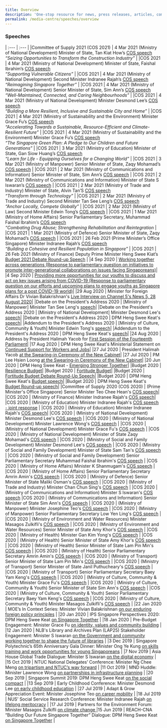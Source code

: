 ```yaml
---
title: Overview
description: 'One-stop resource for news, press releases, articles, commentary and speeches.'
permalink: /media-centre/speeches/overview
---
```

### Speeches

| :--- | :--- |
|Committee of Supply 2021 (COS 2021) | 4 Mar 2021 (Ministry of National Development) Minister of State, Tan Kiat How’s [COS speech](https://www.mnd.gov.sg/newsroom/speeches/view/speech-by-mos-tan-kiat-how-at-the-ministry-of-national-development-s-committee-of-supply-debate-1)<br/>*“Seizing Opportunities to Transform the Construction Industry”* |
|COS 2021 | 4 Mar 2021 (Ministry of National Development) Minister of State, Faishal Ibrahim’s [COS speech](https://www.mnd.gov.sg/newsroom/speeches/view/speech-by-mos-faishal-ibrahim-at-the-committee-of-supply-debate-2021-supporting-vulnerable-citizens-1)<br/>*“Supporting Vulnerable Citizens”* |
|COS 2021 | 4 Mar 2021 (Ministry of National Development) Second Minister Indranee Rajah’s [COS speech](https://www.mnd.gov.sg/newsroom/speeches/view/speech-by-2m-indranee-rajah-at-the-committee-of-supply-debate-2021-reimagining-singapore-together-1)<br/>*“Reimagining Singapore Together”* |
|COS 2021 | 4 Mar 2021 (Ministry of National Development) Senior Minister of State, Sim Ann’s [COS speech](https://www.mnd.gov.sg/newsroom/speeches/view/speech-by-sms-sim-ann-at-the-committee-of-supply-debate-2021---well-maintained-connected-and-caring-neighbourhoods-1)<br/>*“Well-Maintained, Connected, and Caring Neighbourhoods”* |
|COS 2021 | 4 Mar 2021 (Ministry of National Development) Minister Desmond Lee’s [COS speech](https://www.mnd.gov.sg/newsroom/speeches/view/speech-by-minister-desmond-lee-at-the-committee-of-supply-debate-2021-building-a-more-resilient-inclusive-and-sustainable-city-and-home-1)<br/>*“Building a More Resilient, Inclusive and Sustainable City and Home”* |
|COS 2021 | 4 Mar 2021 (Ministry of Sustainability and the Environment) Minister Grace Fu’s [COS speech](https://www.mse.gov.sg/resource-room/category/2021-03-04-speech-by-minister-grace-fu-at-cos-2021)<br/>*“Accelerating Towards a Sustainable, Resource-Efficient and Climate-Resilient Future”* |
|COS 2021 | 4 Mar 2021 (Ministry of Sustainability and the Environment) Minister Grace Fu’s [COS speech](https://www.mse.gov.sg/resource-room/2021-03-04-joint-segment-mse)<br/>*“The Singapore Green Plan: A Pledge to Our Children and Future Generations”* |
|COS 2021 | 3 Mar 2021 (Ministry of Education) Minister of State, Gan Siow Huang’s [COS speech](https://www.moe.gov.sg/news/speeches/20210303-moe-fy2021-committee-of-supply-debate-response-by-minister-of-state-for-education-gan-siow-huang)<br/>*“Learn for Life - Equipping Ourselves for a Changing World”* |
|COS 2021 | 3 Mar 2021 (Ministry of Manpower) Senior Minister of State, Zaqy Mohamad’s [COS speech](https://www.mom.gov.sg/newsroom/speeches/2021/0303-speech-by-senior-minister-of-state-for-manpower-at-committee-of-supply-2021) |
|COS 2021 | 2 Mar 2021 (Ministry of Communications and Information) Senior Minister of State, Sim Ann’s [COS speech](https://www.mci.gov.sg/pressroom/news-and-stories/pressroom/2021/3/speech-by-sms-sim-ann-at-mci-cos) |
|COS 2021 | 2 Mar 2021 (Ministry of Communications and Information) Minister of State S Iswaran’s [COS speech](https://www.mci.gov.sg/pressroom/news-and-stories/pressroom/2021/3/speech-by-minister-s-iswaran-at-mci-cos) |
|COS 2021 | 2 Mar 2021 (Ministry of Trade and Industry) Minister of State, Alvin Tan’S [COS speech](https://www.mti.gov.sg/Newsroom/Speeches/2021/03/Speech-by-MOS-Alvin-Tan-at-COS-2021)<br/>*“Transform through Technology”* |
|COS 2021 | 2 Mar 2021 (Ministry of Trade and Industry) Second Minister Tan See Leng’s [COS speech](https://www.mti.gov.sg/Newsroom/Speeches/2021/03/Speech-by-2M-at-COS-2021)<br/>*“Anchor Locally, Compete Globally”* |
|COS 2021 | 2 Mar 2021 (Ministry of Law) Second Minister Edwin Tong’s [COS speech](https://www.mlaw.gov.sg/news/parliamentary-speeches/2021-03-02-response-speech-by-mr-edwin-tong-at-the-committee-of-supply-2021-minlaw) |
|COS 2021 | 1 Mar 2021 (Ministry of Home Affairs) Senior Parliamentary Secretary, Muhammad Faishal Ibrahim’s [COS speech](https://www.mha.gov.sg/newsroom/in-parliament/parliamentary-speeches/news/committee-of-supply-debate-2021-on-combating-drug-abuse-strengthening-rehabilitation-and-reintegration-speech-by-assoc-prof-muhammad-faishal-ibrahim-minister-of-state-ministry-of-home-affairs-and-ministry-of-national-development)<br/>*“Combating Drug Abuse; Strengthening Rehabilitation and Reintegration* |
|COS 2021 | 1 Mar 2021 (Ministry of Defence) Senior Minister of State, Zaqy Mohamad’s [COS speech](https://www.mindef.gov.sg/web/portal/mindef/news-and-events/latest-releases/article-detail/2021/march/01mar21_speech3/!ut/p/z1/tVJNc9MwEP0tHHRUtJY_wwzDmMK0ME0D1G1jXzqys_4AW3JlEdN_zzrhBLQMB3TR6u0-7dsniULsRKHVoWuU64xWPZ3zIrqPt2_PLiCQV9sw8yC9zbLL8M3V-5s4EreiEMVYdXuRy6iqMExqXgcR8ECqhJcIins1RP7ai1UUlUt1pd3oWpEPnd5jzSujHWrHoDUDMtA4T1zpPccDoRODXjmcHLfYo5qQAAnSYzAoW7UMwKNAevfTiFi1vrj7m-CC0vDESoH4xbFk-yk49wKQl9vN55BuWK-TDD5KOI9_FjxzR04a4qc1xOLu0OEsbrSxA3l8_Y8WXoD4cJTwzJT0bt2Xh4ciJbsXf787sfsvflMjaTdnm4ZGUK7lna6N2C0UarhQxO5XColvelOefleqSz8hssUaLdrVN0tw69w4vWTAYJ7n1Un3qjGH1dQQhCWD0VinelJ1zDGYcOn1-rS9uu50o6gEmSchMw26Fu0Sp33fKV3RVHSozQmrlr_-Jy2tmci23ySIcRgS_5F_rTfv_KAoH-d648I8ffEDXgFslw!!/dz/d5/L2dBISEvZ0FBIS9nQSEh/?urile=wcm%3Apath%3A%2Fmindef-content%2Fhome%2Fnews-and-events%2Flatest-releases%2F2021%2FMarch%2F01mar21_speech3) |
|COS 2021 | 26 Feb 2021 (Prime Minister’s Office Singapore) Minister Indranee Rajah’s [COS speech](https://www.strategygroup.gov.sg/media-centre/speeches/speech-by-minister-indranee-rajah-on-population-at-the-committee-of-supply-debate-2021)<br/>*“Building a Cohesive and Resilient Population in Singapore”* |
|COS 2021 | 26 Feb 2021 (Ministry of Finance) Deputy Prime Minister Heng Swee Kiat’s [Budget 2021 Debate Round-up Speech](https://www.mof.gov.sg/singaporebudget/budget-debate-round-up-speech)	 |
|4 Sep 2020 | [Working together across generations (Response to parliamentary question on initiatives to promote inter-generational collaborations on issues facing Singaporeans)](https://www.mccy.gov.sg/about-us/news-and-resources/parliamentary-matters/2020/sep/working-together-across-generations)|
|4 Sep 2020 | [Providing more opportunities for our youths to discuss and act on key issues arising from COVID-19 (Response to parliamentary question on our efforts and upcoming plans to engage youths as Singapore plans for a post COVID-19 world)](https://www.mccy.gov.sg/about-us/news-and-resources/parliamentary-matters/2020/sep/providing-more-opportunities-for-our-youths)|
|29 Aug 2020 | Minister for Foreign Affairs Dr Vivian Balakrishnan's [Live Interview on Channel 5's News 5, 28 August 2020](https://www.mfa.gov.sg/Newsroom/Press-Statements-Transcripts-and-Photos/2020/08/20200829-Transcript-FM-Interview-on-News-5)|
|Debate on the President's Address 2020 | [Ministry of Manpower] Minister Tan See Leng's [speech](https://www.mom.gov.sg/newsroom/speeches/2020/0831-speech-by-2m-dr-tan-see-leng-for-the-debate-on-president-address)|
|Debate on the President's Address 2020 | [Ministry of National Development] Minister Desmond Lee's [speech](https://www.mnd.gov.sg/newsroom/speeches/view/speech-by-minister-desmond-lee-at-the-debate-on-the-president-s-address)|
|Debate on the President's Address 2020 | DPM Heng Swee Keat's [speech](https://www.pmo.gov.sg/Newsroom/DPM-Heng-Swee-Keat-at-the-Debate-on-the-Presidents-Address-2020)|
|Addendum to the President's Address 2020 | [Ministry of Culture, Community & Youth] Minister Edwin Tong's [speech](https://www.mccy.gov.sg/about-us/news-and-resources/press-statements/2020/aug/addendum-president-address)|
|Addendum to the President's Address 2020 | DPM Heng Swee Keat's [speech](https://www.strategygroup.gov.sg/media-centre/press-releases/addendum-to-the-president-s-address-at-the-opening-of-the-first-session-of-the-14th-parliament)|
|24 Aug 2020 | Address by President Halimah Yacob for [First Session of the Fourteenth Parliament](https://www.istana.gov.sg/Newsroom/Speeches/2020/08/24/Address-by-President-Halimah-Yacob-for-First-Session-of-the-Fourteenth-Parliament)|
|17 Aug 2020 | DPM Heng Swee Keat's Ministerial Statement on [Continued Support for Workers and Jobs](https://www.pmo.gov.sg/Newsroom/DPM-Heng-Swee-Keat-Ministerial-Statement-on-Continued-Support-for-Workers-And-Jobs)|
|27 Jul 2020 | President Halimah Yacob [at the Swearing-in Ceremony of the New Cabinet](https://www.istana.gov.sg/Newsroom/Speeches/2020/07/27/Speech-by-President-Halimah-Yacob-at-the-Swearing-in-Ceremony-of-the-New-Cabinet)|
|27 Jul 2020 | PM Lee Hsien Loong [at the Swearing-in Ceremony of the New Cabinet](https://www.pmo.gov.sg/Newsroom/Speech-by-PM-Lee-at-the-Swearing-In-Ceremony)|
|20 Jun 2020 | DPM Heng Swee Keat - [Emerging Stronger Together](https://www.pmo.gov.sg/Newsroom/National-Broadcast-by-DPM-Heng-Swee-Keat-on-20-June-2020)|
|Budget 2020 | [Resilience Budget](https://www.singaporebudget.gov.sg/budget_2020/resilience-budget/supplementary-budget-statement)|
|Budget 2020 | [Fortitude Budget](https://www.singaporebudget.gov.sg/budget_2020/fortitude-budget/fortitude-budget-statement)|
|Budget 2020 | [Fortitude Budget Debate Round-Up Speech](https://www.singaporebudget.gov.sg/budget_2020/fortitude-budget/fortitude-budget-debate-round-up-speech)|
|Budget 2020 | DPM Heng Swee Keat's [Budget speech](https://www.singaporebudget.gov.sg/budget_2020/budget-speech/e-partnering-singaporeans-to-build-singapore-together#pa)|
|Budget 2020 | DPM Heng Swee Keat's [Budget Round-up speech](https://www.singaporebudget.gov.sg/budget_2020/budget-debate-round-up-speech)|
|Committee of Supply 2020 (COS 2020) | (Prime Minister's Office Singapore) Senior Minister Teo Chee Hean's [COS speech](https://www.pmo.gov.sg/Newsroom/Speech-by-SM-Teo-Chee-Hean-at-the-PMO-Committee-of-Supply-2020)|
|COS 2020 | (Ministry of Finance) Minister Indranee Rajah's [COS speech](https://www.mof.gov.sg/newsroom/speeches/mof-committee-of-supply-debate-2020-by-second-minister-of-finance-ms-indranee-rajah)|
|COS 2020 | (Ministry of Education) Minister Indranee Rajah's [COS speech - joint response](https://www.moe.gov.sg/news/speeches/moe-fy2019-committee-of-supply-debate-response-by-second-minister-for-education-indranee-rajah-1) |
|COS 2020 | (Ministry of Education) Minister Indranee Rajah's [COS speech](https://www.moe.gov.sg/news/speeches/moe-fy2019-committee-of-supply-debate-response-by-second-minister-for-education-indranee-rajah)| 
|COS 2020 | (Ministry of National Development) Minister Desmond Lee's [COS speech](https://www.mnd.gov.sg/newsroom/speeches/view/speech-by-2m-desmond-lee-at-the-committee-of-supply-debate-2020---transforming-singapore-into-a-city-of-nature) |
|COS 2020 | (Ministry of National Development) Minister Lawrence Wong's [COS speech](https://www.mnd.gov.sg/newsroom/speeches/view/speech-by-minister-lawrence-wong-at-the-committee-of-supply-debate-2020---building-our-future-city-and-home) |
|COS 2020 | (Ministry of National Development) Minister Grace Fu's [COS speech](https://www.mnd.gov.sg/newsroom/speeches/view/speech-by-minister-grace-fu-at-the-committee-of-supply-debate-2020---connected-services-for-a-connected-community) |
|COS 2020 | (Ministry of National Development) Minister of State Zaqy Mohamad's [COS speech](https://www.mnd.gov.sg/newsroom/speeches/view/speech-by-mos-zaqy-mohamad-at-the-committee-of-supply-debate-2020---continuing-our-efforts-to-transform-the-built-environment-sector) |
|COS 2020 | (Ministry of Social and Family Development) Minister Desmond Lee's [COS speech](https://www.msf.gov.sg/media-room/Pages/Speech-by-Mr-Desmond-Lee-at-the-Committee-of-Supply-2020.aspx) |
|COS 2020 | (Ministry of Social and Family Development) Minister of State Sam Tan's [COS speech](https://www.msf.gov.sg/media-room/Pages/Speech-by-Mr-Sam-Tan-Chin-Siong-at-the-Committee-of-Supply-2020.aspx) |
|COS 2020 | (Ministry of Social and Family Development) Senior Parliamentary Secretary Muhammad Faishal Ibrahim's [COS speech](https://www.msf.gov.sg/media-room/Pages/Speech-by-Assoc-Prof-Dr-Muhammad-Faishal-Ibrahim-at-the-Committee-of-Supply-2020.aspx) |
|COS 2020 | (Ministry of Home Affairs) Minister K Shanmugam's [COS speech](https://www.mha.gov.sg/newsroom/in-parliament/parliamentary-speeches/news/committee-of-supply-debate-2020-on-a-strong-home-team-for-a-safe-and-secure-home-speech-by-mr-k-shanmugam-minister-for-home-affairs-and-minister-for-law) |
|COS 2020 | (Ministry of Home Affairs) Senior Parliamentary Secretary Amrin Amin's [COS speech](https://www.mha.gov.sg/newsroom/in-parliament/parliamentary-speeches/news/committee-of-supply-debate-2020-on-combating-drug-abuse-and-strengthening-rehabilitation-together-speech-by-mr-amrin-amin-senior-parliamentary-secretary-ministry-of-home-affairs-and-ministry-of-health) |
|COS 2020 | (Ministry of Defence) Senior Minister of State Maliki Osman's [COS speech](https://www.mindef.gov.sg/web/portal/mindef/news-and-events/latest-releases/article-detail/2020/March/02mar20_speech3) |
|COS 2020 | (Ministry of Trade and Industry) Minister Chan Chun Sing's [COS speech](https://www.mti.gov.sg/Newsroom/Speeches/2020/03/Speech-by-Minister-Chan-Chun-Sing-at-MTI-COS-debate) |
|COS 2020 | (Ministry of Communications and Information) Minister S Iswaran's [COS speech](https://www.mci.gov.sg/pressroom/news-and-stories/pressroom/2020/3/speech-by-mr-s-iswaran-at-the-mci-committee-of-supply-debate-2020-on-3-mar-2020) 
|COS 2020 | (Ministry of Communications and Information) Senior Minister of State Sim Ann's [COS speech](https://www.mci.gov.sg/pressroom/news-and-stories/pressroom/2020/3/speech-by-ms-sim-ann-at-the-mci-committee-of-supply-debate-2020-on-3-mar-2020) |
|COS 2020 | (Ministry of Manpower) Minister Josephine Teo's [COS speech](https://www.mom.gov.sg/newsroom/speeches/2020/0226-speech-by-minister-for-manpower-mrs-josephine-teo-at-budget-2020-debate) |
|COS 2020 | (Ministry of Manpower) Senior Parliamentary Secretary Low Yen Ling's [COS speech](https://www.mom.gov.sg/newsroom/speeches/2020/0303-speech-by-sps-low-yen-ling-at-mom-committee-of-supply-2020) |
|COS 2020 | (Ministry of Environment and Water Resources) Minister Masagos Zulkifli's [COS speech](https://www.mewr.gov.sg/news/speech-by-mr-masagos-zulkifli--minister-for-the-environment-and-water-resources--at-the-committee-of-supply-debate--4-march-2020) |
|COS 2020 | (Ministry of Environment and Water Resources) Senior Minister of State Amy Khor's [COS speech](https://www.mewr.gov.sg/news/speech-by-dr-amy-khor--senior-minister-of-state-for-the-environment-and-water-resources--at-the-committee-of-supply-debate--4-march-2020) |
|COS 2020 | (Ministry of Health) Minister Gan Kim Yong's [COS speech](https://www.moh.gov.sg/news-highlights/details/speech-by-mr-gan-kim-yong-minister-for-health-at-the-ministry-of-health-committee-of-supply-debate-2020-on-thursday-5-march-2020) |
|COS 2020 | (Ministry of Health) Senior Minister of State Amy Khor's [COS speech](https://www.moh.gov.sg/news-highlights/details/speech-by-dr-amy-khor-senior-minister-of-state-for-health-at-the-ministry-of-health-committee-of-supply-debate-2020-on-thursday-5-march-2020) |
|COS 2020 | (Ministry of Health) Senior Minister of State Lam Pin Min's [COS speech](https://www.moh.gov.sg/news-highlights/details/speech-by-dr-lam-pin-min-senior-minister-of-state-ministry-of-transport-and-ministry-of-health-at-the-ministry-of-health-committee-of-supply-debate-2020-on-thursday-5-march-2020) |
|COS 2020 | (Ministry of Health) Senior Parliamentary Secretary Amrin Amin's [COS speech](https://www.moh.gov.sg/news-highlights/details/speech-by-mr-amrin-amin-senior-parliamentary-secretary-ministry-of-health-and-ministry-of-home-affairs-at-the-ministry-of-health-committee-of-supply-debate-2020-on-thursday-5-march-2020) |
|COS 2020 | (Ministry of Transport) Senior Minister of State Lam Pin Min's [COS speech](https://www.mot.gov.sg/news-centre/news/Detail/speech-by-senior-minister-of-state-for-transport-and-health-lam-pin-min-at-the-ministry-of-transport-s-committee-of-supply-debate-2020-sustainable-competitive-industries-and-sustainable-environment-with-a-focus-on-aviation-maritime-and-active-mobility/) |
|COS 2020 | (Ministry of Transport) Senior Minister of State Janil Puthucheary's [COS speech](https://www.mot.gov.sg/news-centre/news/Detail/speech-by-dr-janil-puthucheary-senior-minister-of-state-for-transport-and-communications-and-information-at-the-ministry-of-transport-s-committee-of-supply-debate-2020-on-towards-a-future-ready-land-transport-system/) |
|COS 2020 | (Ministry of Transport) Senior Parliamentary Secretary Baey Yam Keng's [COS speech](https://www.mot.gov.sg/news-centre/news/Detail/speech-by-senior-parliamentary-secretary-for-transport-and-culture-community-and-youth-baey-yam-keng-at-the-ministry-of-transport-s-committee-of-supply-debate-2020-on-towards-a-safe-and-inclusive-transport-for-all/) |
|COS 2020 | (Ministry of Culture, Community & Youth) Minister Grace Fu's [COS speech](https://www.mccy.gov.sg/about-us/news-and-resources/speeches/2020/mar/building-a-home-that-provides-opportunities-for-all) |
|COS 2020 | (Ministry of Culture, Community & Youth) Senior Minister of State Sim Ann's [COS speech](https://www.mccy.gov.sg/about-us/news-and-resources/speeches/2020/mar/partnering-singaporeans-to-build-a-caring-democracy-of-deeds) |
|COS 2020 | (Ministry of Culture, Community & Youth) Senior Parliamentary Secretary Baey Yam Keng's [COS speech](https://www.mccy.gov.sg/about-us/news-and-resources/speeches/2020/mar/nurturing-a-strong-arts-heritage-and-sports-ecosystem) |
|COS 2020 | (Ministry of Culture, Community & Youth) Minister Masagos Zulkifli's [COS speech](https://www.mccy.gov.sg/about-us/news-and-resources/speeches/2020/mar/investing-in-our-community-of-success) |
|22 Jan 2020 | MOE’s In Context Series: Minister Vivian Balakrishnan [on our enduring foreign policy principles](https://www.mfa.gov.sg/Newsroom/Press-Statements-Transcripts-and-Photos/2020/01/22012020-SGT) |
|20 Jan 2020 | IPS Singapore Perspectives 2020: DPM Heng Swee Keat [on Singapore Together](https://www.pmo.gov.sg/Newsroom/DPM-Heng-Swee-Keat-at-the-Singapore-Perspectives-Conference-2020) |
|18 Jan 2020 | Pre-Budget Engagement: Minister Grace Fu [on identity, values and community building](https://www.mccy.gov.sg/about-us/news-and-resources/speeches/2020/jan/working-with-singaporeans-as-partners) |
|12 Jan 2020 | NLB's Library and Archives Plan (LAP25) Stakeholder Engagement: Minister S Iswaran [on the Government and community working together to shape the future of libraries](https://www.mci.gov.sg/pressroom/news-and-stories/pressroom/2020/1/speech-by-minister-s-iswaran-at-lap25-stakeholder-engagement-session-on-12-jan-2020) |
|3 Dec 2019 | Singapore Polytechnic’s 65th Anniversary Gala Dinner: Minister Ong Ye Kung [on skills training and work opportunities for young Singaporeans](https://www.moe.gov.sg/news/speeches/speech-by-mr-ong-ye-kung--minister-for-education--at-the-singapore-polytechnic-sp-65th-anniversary-gala-dinner--at-the-sp-graduates-guild) |
|7 Nov 2019 | Asia House Global Trade Dialogue: Minister S Iswaran [on the digital economy](https://www.mci.gov.sg/pressroom/news-and-stories/pressroom/2019/11/keynote-address-by-mr-s-iswaran-at-the-asia-house-global-trade-dialogue-on-7-nov-2019) |
|15 Oct 2019 | NTUC National Delegates’ Conference: Minister Ng Chee Meng [on tripartism and NTUC’s way forward](https://ntuc.org.sg/wps/portal/up2/home/news/speeches/speechesdetails?WCM_GLOBAL_CONTEXT=/Content_Library/ntuc/home/about%20ntuc/newsroom/speeches/b4e09a42-2c09-464a-9c3a-87a9ebbca860) |
|11 Oct 2019 | MND Huddle: Minister Lawrence Wong [on partnerships in infrastructure planning](https://www.sgpc.gov.sg/sgpcmedia/media_releases/mnd/speech/S-20191011-1/attachment/Delivered%20final%20-%20Speech%20by%20Minister%20Lawrence%20Wong%20at%20MND%20Huddle%202019.pdf) |
|20 Sep 2019 | Singapore Summit 2019: DPM Heng Swee Keat [on the social compact](https://www.pmo.gov.sg/Newsroom/DPM-Heng-Swee-Keat-at-the-Singapore-Summit-2019) |
|13 Sep 2019 | Early Childhood Conference: Minister Desmond Lee [on early childhood education](https://www.msf.gov.sg/media-room/Pages/ECC-2019-Speech.aspx) |
|27 Jul 2019 | Adapt & Grow Appreciation Event: Minister Josephine Teo [on career mobility](https://www.mom.gov.sg/newsroom/speeches/2019/0727-speech-by-minister-josephine-teo-at-ag-appreciation-event) |
|18 Jul 2019 | NUS’ Social Service Research Conference: Minister Indranee Rajah [on lifelong meritocracy](https://www.moe.gov.sg/news/speeches/nus-social-service-research-centre-conference-working-with-low-income-families-through-the-life-course--challenges-to-social-services-keynote-speech-by-second-minister-for-education--ms-indranee-rajah) |
|17 Jul 2019 | Partners for the Environment Forum: Minister Masagos Zulkifli [on climate change ](https://www.mewr.gov.sg/news/speech-by-mr-masagos-zulkifli--minister-for-the-environment-and-water-resources--at-the-partners-for-the-environment-forum--17-july-2019) 
|15 Jun 2019 | REACH-CNA “Building Our Future Singapore Together” Dialogue: DPM Heng Swee Keat [on Singapore Together](https://www.pmo.gov.sg/Newsroom/DPM-Heng-Swee-Keat-Building-Our-Future-Singapore-Together-Dialogue) |
